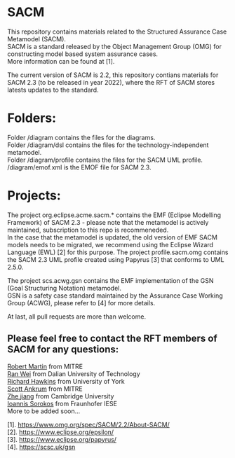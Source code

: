# SACM
This repository contains materials related to the Structured Assurance Case Metamodel (SACM).  
SACM is a standard released by the Object Management Group (OMG) for constructing model based system assurance cases.  
More information can be found at [1].  

The current version of SACM is 2.2, this repository contians materials for SACM 2.3 (to be released in year 2022), where the RFT of SACM stores latests updates to the standard.

# Folders:

Folder /diagram contains the files for the diagrams.  
Folder /diagram/dsl contains the files for the technology-independent metamodel.  
Folder /diagram/profile contains the files for the SACM UML profile.  
/diagram/emof.xml is the EMOF file for SACM 2.3.  

# Projects:
The project org.eclipse.acme.sacm.* contains the EMF (Eclipse Modelling Framework) of SACM 2.3 - please note that the metamodel is actively maintained, subscription to this repo is recommeneded.  
In the case that the metamodel is updated, the old version of EMF SACM models needs to be migrated, we recommend using the Eclipse Wizard Language (EWL) [2] for this purpose.   The project profile.sacm.omg contains the SACM 2.3 UML profile created using Papyrus [3] that conforms to UML 2.5.0.  

The project scs.acwg.gsn contains the EMF implementation of the GSN (Goal Structuring Notation) metamodel.  
GSN is a safety case standard maintained by the Assurance Case Working Group (ACWG), please refer to [4] for more details.  

At last, all pull requests are more than welcome.

## Please feel free to contact the RFT members of SACM for any questions:

[Robert Martin](ramartin@mitre.org) from MITRE  
[Ran Wei](ranwei@dlut.edu.cn) from Dalian University of Technology  
[Richard Hawkins](richard.hawkins@york.ac.uk) from University of York  
[Scott Ankrum](ankrums@mitre.org) from MITRE  
[Zhe jiang](zhe.jiang@cam.ac.uk) from Cambridge University  
[Ioannis Sorokos](ioannis.sorokos@iese.fraunhofer.de) from Fraunhofer IESE  
More to be added soon...

[1]. https://www.omg.org/spec/SACM/2.2/About-SACM/  
[2]. https://www.eclipse.org/epsilon/  
[3]. https://www.eclipse.org/papyrus/  
[4]. https://scsc.uk/gsn
